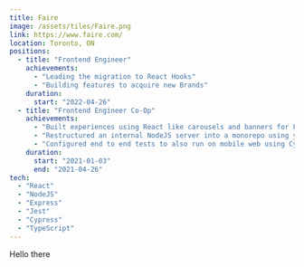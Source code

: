 ```yaml
---
title: Faire
image: /assets/tiles/Faire.png
link: https://www.faire.com/
location: Toronto, ON
positions:
  - title: "Frontend Engineer"
    achievements:
      - "Leading the migration to React Hooks"
      - "Building features to acquire new Brands"
    duration:
      start: "2022-04-26"
  - title: "Frontend Engineer Co-Op"
    achievements:
      - "Built experiences using React like carousels and banners for Faire Winter Market, a search component for editing preorders, and prompts for fixing cart issues."
      - "Restructured an internal NodeJS server into a monorepo using yarn workspaces to add a frontend for triggering actions manually."
      - "Configured end to end tests to also run on mobile web using Cypress to increase test coverage."
    duration:
      start: "2021-01-03"
      end: "2021-04-26"
tech:
  - "React"
  - "NodeJS"
  - "Express"
  - "Jest"
  - "Cypress"
  - "TypeScript"
---
```


Hello there
